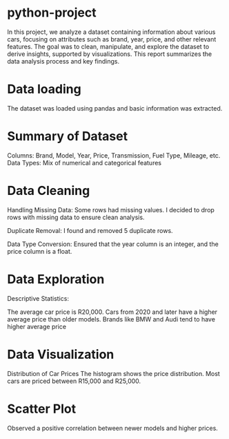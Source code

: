 # python-project

In this project, we analyze a dataset containing information about various cars, focusing on attributes such as brand, year, price, and other relevant features. The goal was to clean, manipulate, and explore the dataset to derive insights, supported by visualizations. This report summarizes the data analysis process and key findings.

# Data loading
The dataset was loaded using pandas and basic information was extracted.

# Summary of Dataset

Columns: Brand, Model, Year, Price, Transmission, Fuel Type, Mileage, etc.
Data Types: Mix of numerical and categorical features


 # Data Cleaning
 
Handling Missing Data:
Some rows had missing values.
I decided to drop rows with missing data to ensure clean analysis.

Duplicate Removal:
I found and removed 5 duplicate rows.

Data Type Conversion:
Ensured that the year column is an integer, and the price column is a float.

 # Data Exploration
Descriptive Statistics:

The average car price is R20,000.
Cars from 2020 and later have a higher average price than older models.
Brands like BMW and Audi tend to have higher average price

# Data Visualization
 Distribution of Car Prices
The histogram  shows the price distribution.
Most cars are priced between R15,000 and R25,000.

# Scatter Plot
Observed a positive correlation between newer models and higher prices.

